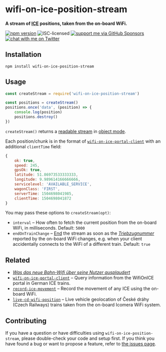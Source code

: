 # wifi-on-ice-position-stream

**A stream of [ICE](https://en.wikipedia.org/wiki/Intercity-Express) positions, taken from the on-board WiFi.**

[![npm version](https://img.shields.io/npm/v/wifi-on-ice-position-stream.svg)](https://www.npmjs.com/package/wifi-on-ice-position-stream)
![ISC-licensed](https://img.shields.io/github/license/derhuerst/wifi-on-ice-position-stream.svg)
[![support me via GitHub Sponsors](https://img.shields.io/badge/support%20me-donate-fa7664.svg)](https://github.com/sponsors/derhuerst)
[![chat with me on Twitter](https://img.shields.io/badge/chat%20with%20me-on%20Twitter-1da1f2.svg)](https://twitter.com/derhuerst)


## Installation

```shell
npm install wifi-on-ice-position-stream
```


## Usage

```js
const createStream = require('wifi-on-ice-position-stream')

const positions = createStream()
positions.once('data', (position) => {
	console.log(position)
	positions.destroy()
})
```

`createStream()` returns a [readable stream](https://nodejs.org/api/stream.html#stream_readable_streams) in [object mode](https://nodejs.org/api/stream.html#stream_object_mode).

Each position/chunk is in the format of [`wifi-on-ice-portal-client`](https://github.com/derhuerst/wifi-on-ice-portal-client/blob/c64a74611d9d99ad9d43fd4c8f3b44f8830ec72f/readme.md#usage) with an additional `clientTime` field:

```js
{
	ok: true,
	speed: 245,
	gpsOk: true,
	latitude: 51.86973533333333,
	longitude: 9.989614166666666,
	servicelevel: 'AVAILABLE_SERVICE',
	wagonClass: 'FIRST',
	serverTime: 1504698041985,
	clientTime: 1504698041872
}
```

You may pass these options to `createStream(opt)`:

- `interval` – How often to fetch the current position from the on-board WiFi, in milliseconds. Default: `5000`
- `endOnTrainChange` – [End](https://nodejs.org/docs/latest-v10.x/api/stream.html#stream_event_end) the stream as soon as the [*Triebzugnummer*](https://www.dybas.de/dybas/index/t/tz.html) reported by the on-board WiFi changes, e.g. when your client accidentally connects to the WiFi of a different train. Default: `true`


## Related

- [*Was das neue Bahn-Wifi über seine Nutzer ausplaudert*](https://hannover.ccc.de/~nexus/dbwifi/)
- [`wifi-on-ice-portal-client`](https://github.com/derhuerst/wifi-on-ice-portal-client) – Query information from the WifiOnICE portal in German ICE trains.
- [`record-ice-movement`](https://github.com/derhuerst/record-ice-movement) – Record the movement of any ICE using the on-board WiFi.
- [`live-cd-wifi-position`](https://github.com/derhuerst/live-cd-wifi-position) – Live vehicle geolocation of České dráhy (Czech Railways) trains taken from the on-board Icomera WiFi system.


## Contributing

If you have a question or have difficulties using `wifi-on-ice-position-stream`, please double-check your code and setup first. If you think you have found a bug or want to propose a feature, refer to [the issues page](https://github.com/derhuerst/wifi-on-ice-position-stream/issues).
